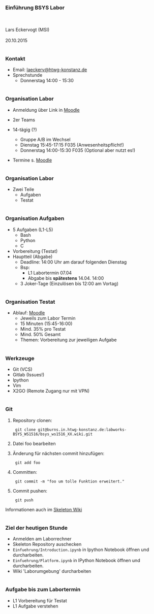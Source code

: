 #
### Einführung BSYS Labor 

</br></br>
Lars Eckervogt (MSI)
</br></br>
20.10.2015

#
### Kontakt 

* Email: laeckerv@htwg-konstanz.de
* Sprechstunde
    * Donnerstag 14:00 - 15:30

#
### Organisation Labor

* Anmeldung über Link in
  [Moodle](https://burns.in.htwg-konstanz.de/labworks-BSYS_WS1516/bsys_ws1516_skeleton/wikis/Anmeldung)
* 2er Teams

* 14-tägig (?)
    * Gruppe A/B im Wechsel
    * Dienstag 15:45-17:15 F035 (Anwesenheitspflicht!)
    * Donnerstag 14:00-15:30 F035 (Optional aber nutzt es!)
* Termine s.
  [Moodle](https://moodle.htwg-konstanz.de/moodle/course/view.php?id=2358)

#
### Organisation Labor

* Zwei Teile
    * Aufgaben
    * Testat

#
### Organisation Aufgaben 

* 5 Aufgaben (L1-L5)
    * Bash
    * Python
    * C
* Vorbereitung (Testat)
* Hauptteil (Abgabe)
    * Deadline: 14:00 Uhr am darauf folgenden Dienstag
    * Bsp:
        * L1 Labortermin 07.04 
        * Abgabe bis **spätestens** 14.04. 14:00
    * 3 Joker-Tage (Einzulösen bis 12:00 am Vortag)

# 
### Organisation Testat

* Ablauf: [Moodle](files/TestatsOverview.pdf)
    * Jeweils zum Labor Termin
    * 15 Minuten (15:45-16:00)
    * Mind. 35% pro Testat
    * Mind. 50% Gesamt
    * Themen: Vorbereitung zur jeweiligen Aufgabe

#
### Werkzeuge
* Git (VCS)
* Gitlab (Issues!)
* Ipython
* Vim
* X2GO (Remote Zugang nur mit VPN)

#
### Git

1. Repository clonen: 

        git clone git@burns.in.htwg-konstanz.de:labworks-BSYS_WS1516/bsys_ws1516_XX.wiki.git

1. Datei foo bearbeiten

1. Änderung für nächsten commit hinzufügen:

        git add foo

1. Committen:
        
        git commit -m "foo um tolle Funktion erweitert."

1. Commit pushen: 
        
        git push

Informationen auch im [Skeleton Wiki](https://burns.in.htwg-konstanz.de/labworks-BSYS_SS15/bsys_ss15_skeleton/wikis/Git)

#
### Ziel der heutigen Stunde

* Anmelden am Laborrechner
* Skeleton Repository auschecken
* ```Einfuehrung/Introduction.ipynb``` in Ipython Notebook öffnen und durcharbeiten.
* ```Einfuehrung/Platform.ipynb``` in IPython Notebook öffnen und durcharbeiten.
* Wiki 'Laborumgebung' durcharbeiten

#
### Aufgabe bis zum Labortermin

* L1 Vorbereitung für Testat
* L1 Aufgabe verstehen

